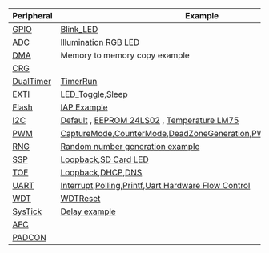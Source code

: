 |Peripheral|Example|
|----------|-------|
|[GPIO](General-Purpose-InputOutputs.md)|[Blink_LED](GPIO-Blink_LED-example.md)|
|[ADC](Analog-to-Digital-Converter.md)|[Illumination RGB LED](ADC-Illumination-example.md)|
|[DMA](Direct-Memory-Access.md)|Memory to memory copy example|
|[CRG](Clock-Reset-Generator.md)|                    |                         
|[DualTimer](Dual-Timer.md)|[TimerRun](Dual-Timer-TimerRun-example.md)|
|[EXTI](External-Interrupt.md)|[LED_Toggle](EXTI-LED_Toggle-example.md),[Sleep](EXTI-Sleep-example.md)|
|[Flash](Embedded-Flash-memory.md)|[IAP Example](Flash_example.md)|
|[I2C](Inter-Integrated-Circuit.md)|[Default](i2c-read-example.md) , [EEPROM 24LS02](i2c-eeprom-communication.md) , [Temperature LM75](i2c-temperature.md)|
|[PWM](Pulse-Width-Modulation.md)|[CaptureMode](capturemode.md),[CounterMode](countermode.md),[DeadZoneGeneration](deadzonegeneration.md),[PWMOutput](pwmoutput.md),[TimerMode](timermode.md)|
|[RNG](Random-number-generator.md)|[Random number generation example](rng.md)|
|[SSP](Synchronous-Serial-Port.md)|[Loopback](SSP-Loopback-example.md),[SD Card LED](SSP-SDcard_LED-example.md)|
|[TOE](TCP/IP-core-Offload-Engine.md)|[Loopback](Loopback-test-for-TCPIP-Offload-Engine-example.md),[DHCP](DHCPClient-for-TCPIP-Offload-Engine-example.md),[DNS](DNSClient-for-TCPIP-Offload-Engine-example.md)|
|[UART](Universal-Asynchronous-Receive-Transmit.md)|[Interrupt](UART-Interrupts-example.md),[Polling](UART-Polling-example.md),[Printf](UART-Printf-example.md),[Uart Hardware Flow Control](UART-HardwareControl-example.md)|
|[WDT](Watchdog-Timer(WDT).md)|[WDTReset](WDTReset-example.md)|
|[SysTick](System-tick-timer.md)|[Delay example](Delay-example-(System-tick-timer-example).md)|
|[AFC](Alternate-Function-Controller(AFC).md)| |
|[PADCON](Pad-Controller(PADCON).md)| |
